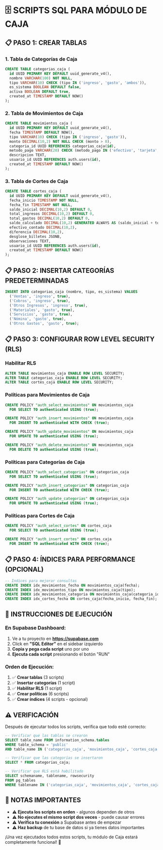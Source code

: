# 🗄️ SCRIPTS SQL PARA MÓDULO DE CAJA

## 📋 PASO 1: CREAR TABLAS

### 1. Tabla de Categorías de Caja
```sql
CREATE TABLE categorias_caja (
  id UUID PRIMARY KEY DEFAULT uuid_generate_v4(),
  nombre VARCHAR(100) NOT NULL,
  tipo VARCHAR(10) CHECK (tipo IN ('ingreso', 'gasto', 'ambos')),
  es_sistema BOOLEAN DEFAULT false,
  activa BOOLEAN DEFAULT true,
  created_at TIMESTAMP DEFAULT NOW()
);
```

### 2. Tabla de Movimientos de Caja
```sql
CREATE TABLE movimientos_caja (
  id UUID PRIMARY KEY DEFAULT uuid_generate_v4(),
  fecha TIMESTAMP DEFAULT NOW(),
  tipo VARCHAR(10) CHECK (tipo IN ('ingreso', 'gasto')),
  monto DECIMAL(10,2) NOT NULL CHECK (monto > 0),
  categoria_id UUID REFERENCES categorias_caja(id),
  metodo_pago VARCHAR(20) CHECK (metodo_pago IN ('efectivo', 'tarjeta', 'transferencia')),
  descripcion TEXT,
  usuario_id UUID REFERENCES auth.users(id),
  created_at TIMESTAMP DEFAULT NOW()
);
```

### 3. Tabla de Cortes de Caja
```sql
CREATE TABLE cortes_caja (
  id UUID PRIMARY KEY DEFAULT uuid_generate_v4(),
  fecha_inicio TIMESTAMP NOT NULL,
  fecha_fin TIMESTAMP NOT NULL,
  saldo_inicial DECIMAL(10,2) DEFAULT 0,
  total_ingresos DECIMAL(10,2) DEFAULT 0,
  total_gastos DECIMAL(10,2) DEFAULT 0,
  saldo_calculado DECIMAL(10,2) GENERATED ALWAYS AS (saldo_inicial + total_ingresos - total_gastos) STORED,
  efectivo_contado DECIMAL(10,2),
  diferencia DECIMAL(10,2),
  desglose_billetes JSONB,
  observaciones TEXT,
  usuario_id UUID REFERENCES auth.users(id),
  created_at TIMESTAMP DEFAULT NOW()
);
```

## 📋 PASO 2: INSERTAR CATEGORÍAS PREDETERMINADAS

```sql
INSERT INTO categorias_caja (nombre, tipo, es_sistema) VALUES
  ('Ventas', 'ingreso', true),
  ('Cobros', 'ingreso', true),
  ('Otros Ingresos', 'ingreso', true),
  ('Materiales', 'gasto', true),
  ('Servicios', 'gasto', true),
  ('Nómina', 'gasto', true),
  ('Otros Gastos', 'gasto', true);
```

## 📋 PASO 3: CONFIGURAR ROW LEVEL SECURITY (RLS)

### Habilitar RLS
```sql
ALTER TABLE movimientos_caja ENABLE ROW LEVEL SECURITY;
ALTER TABLE categorias_caja ENABLE ROW LEVEL SECURITY;
ALTER TABLE cortes_caja ENABLE ROW LEVEL SECURITY;
```

### Políticas para Movimientos de Caja
```sql
CREATE POLICY "auth_select_movimientos" ON movimientos_caja 
  FOR SELECT TO authenticated USING (true);

CREATE POLICY "auth_insert_movimientos" ON movimientos_caja 
  FOR INSERT TO authenticated WITH CHECK (true);

CREATE POLICY "auth_update_movimientos" ON movimientos_caja 
  FOR UPDATE TO authenticated USING (true);

CREATE POLICY "auth_delete_movimientos" ON movimientos_caja 
  FOR DELETE TO authenticated USING (true);
```

### Políticas para Categorías de Caja
```sql
CREATE POLICY "auth_select_categorias" ON categorias_caja 
  FOR SELECT TO authenticated USING (true);

CREATE POLICY "auth_insert_categorias" ON categorias_caja 
  FOR INSERT TO authenticated WITH CHECK (true);

CREATE POLICY "auth_update_categorias" ON categorias_caja 
  FOR UPDATE TO authenticated USING (true);
```

### Políticas para Cortes de Caja
```sql
CREATE POLICY "auth_select_cortes" ON cortes_caja 
  FOR SELECT TO authenticated USING (true);

CREATE POLICY "auth_insert_cortes" ON cortes_caja 
  FOR INSERT TO authenticated WITH CHECK (true);
```

## 📋 PASO 4: ÍNDICES PARA PERFORMANCE (OPCIONAL)

```sql
-- Índices para mejorar consultas
CREATE INDEX idx_movimientos_fecha ON movimientos_caja(fecha);
CREATE INDEX idx_movimientos_tipo ON movimientos_caja(tipo);
CREATE INDEX idx_movimientos_categoria ON movimientos_caja(categoria_id);
CREATE INDEX idx_cortes_fecha ON cortes_caja(fecha_inicio, fecha_fin);
```

## 🎯 INSTRUCCIONES DE EJECUCIÓN

### En Supabase Dashboard:
1. Ve a tu proyecto en **https://supabase.com**
2. Click en **"SQL Editor"** en el sidebar izquierdo
3. **Copia y pega cada script** uno por uno
4. **Ejecuta cada script** presionando el botón "RUN"

### Orden de Ejecución:
1. ✅ **Crear tablas** (3 scripts)
2. ✅ **Insertar categorías** (1 script)
3. ✅ **Habilitar RLS** (1 script) 
4. ✅ **Crear políticas** (6 scripts)
5. ✅ **Crear índices** (4 scripts - opcional)

## ⚠️ VERIFICACIÓN

Después de ejecutar todos los scripts, verifica que todo esté correcto:

```sql
-- Verificar que las tablas se crearon
SELECT table_name FROM information_schema.tables 
WHERE table_schema = 'public' 
AND table_name IN ('categorias_caja', 'movimientos_caja', 'cortes_caja');

-- Verificar que las categorías se insertaron
SELECT * FROM categorias_caja;

-- Verificar que RLS está habilitado
SELECT schemaname, tablename, rowsecurity 
FROM pg_tables 
WHERE tablename IN ('categorias_caja', 'movimientos_caja', 'cortes_caja');
```

## 🚨 NOTAS IMPORTANTES

- ⚠️ **Ejecuta los scripts en orden** - algunos dependen de otros
- ⚠️ **No ejecutes el mismo script dos veces** - puede causar errores
- ⚠️ **Verifica tu conexión** a Supabase antes de empezar
- ⚠️ **Haz backup** de tu base de datos si ya tienes datos importantes

¡Una vez ejecutados todos estos scripts, tu módulo de Caja estará completamente funcional! 🎉